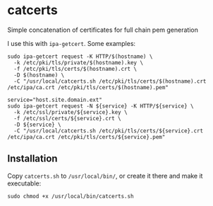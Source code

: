 # catcerts
Simple concatenation of certificates for full chain pem generation

I use this with `ipa-getcert`. Some examples:

```
sudo ipa-getcert request -K HTTP/$(hostname) \
  -k /etc/pki/tls/private/$(hostname).key \
  -f /etc/pki/tls/certs/$(hostname).crt \
  -D $(hostname) \
  -C "/usr/local/catcerts.sh /etc/pki/tls/certs/$(hostname).crt /etc/ipa/ca.crt /etc/pki/tls/certs/$(hostname).pem"
```

```
service="host.site.domain.ext"
sudo ipa-getcert request -N ${service} -K HTTP/${service} \
  -k /etc/ssl/private/${service}.key \
  -f /etc/ssl/certs/${service}.crt \
  -D ${service} \
  -C "/usr/local/catcerts.sh /etc/pki/tls/certs/${service}.crt /etc/ipa/ca.crt /etc/pki/tls/certs/${service}.pem"
```

## Installation

Copy `catcerts.sh` to `/usr/local/bin/`, or create it there and make it executable:

`sudo chmod +x /usr/local/bin/catcerts.sh`
